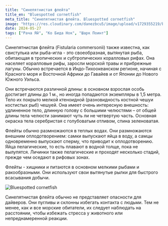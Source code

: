 ```yaml
---
title: "Cинепятнистая флейта"
title_en: "Bluespotted сornetfish"
meta_title: "Cинепятнистая флейта. Bluespotted сornetfish"
image: "https://res.cloudinary.com/danezbcu5/image/upload/v1729355219/bluespotted-%D1%81ornetfish_qqjfle.png"
date: 2024-05-27
tags: ["Рача Яй", "Ко Бида Нок", "Шарк Поинт"]
---
```


Синепятнистая флейта (Fistularia commersonii) также известна, как свистулька или рыба-игла - это своеобразная, вытянутая рыба, обитающая в тропических и субтропических коралловых рифах. Она населяет коралловые рифы, заросли морской травы и прибрежные лагуны. Обычно встречается в Индо-Тихоокеанском регионе, начиная с Красного моря и Восточной Африки до Гавайев и от Японии до Нового Южного Уэльса.

Они встречаются различной длины: в основном взрослая особь достигает длины до 1 м., но иногда попадаются экземпляры в 1,5 метра. Тело их покрыто мелкой ктеноидной (разновидность костной чешуи костистых рыб) чешуей. Она имеет очень интересную внешность: удлиненное тело, длинную голову с большими челюстями – от общей длины тела челюсти занимают чуть ли не четвертую часть. Основная окраска тела серебристая с голубоватым отливом, спина зеленоватая.

Флейты обычно размножаются в теплых водах. Они размножаются внешним оплодотворением: самки выпускают яйца в воду, а самцы одновременно выпускают сперму, что приводит к оплодотворению. Яйца пелагические, то есть плавают в водной толще, пока не вылупятся. Личинки также пелагические и проходят несколько стадий, прежде чем оседают в рифовых зонах.

Флейты - хищники и питаются в основном мелкими рыбами и ракообразными. Они используют свои вытянутые рылки для быстрого всасывания добычи.

![Bluespotted сornetfish](https://res.cloudinary.com/danezbcu5/image/upload/v1729355237/bluespotted-%D1%81ornetfish-2_rqialp.png "Bluespotted сornetfish")

Синепятнистая флейта обычно не представляет опасности для дайверов. Они пугливы и склонны избегать контакта с людьми. Тем не менее, как и все морские обитатели, их следует наблюдать на расстоянии, чтобы избежать стресса у животного или непреднамеренной реакции.
